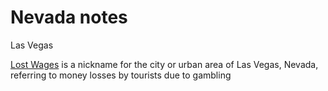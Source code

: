 # Nevada notes

Las Vegas

[Lost Wages](https://en.wikipedia.org/wiki/Lost_Wages) is a nickname for the city or urban area of Las Vegas, Nevada, referring to money losses by tourists due to gambling